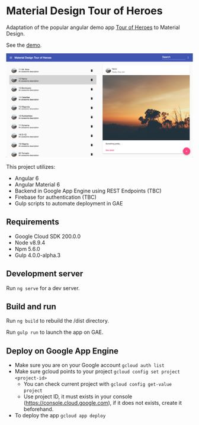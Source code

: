 
# Material Design Tour of Heroes

Adaptation of the popular angular demo app [Tour of Heroes](https://angular.io/tutorial) to Material Design.

See the [demo](https://gae-boilerplate-203602.appspot.com).

![Screenshot](https://raw.githubusercontent.com/Miki-AG/md-tour-of-heroes/master/static/img/screenshot2.png)

This project utilizes:
- Angular 6
- Angular Material 6
- Backend in Google App Engine using REST Endpoints (TBC)
- Firebase for authentication (TBC)
- Gulp scripts to automate deployment in GAE

## Requirements
- Google Cloud SDK 200.0.0
- Node v8.9.4
- Npm 5.6.0
- Gulp 4.0.0-alpha.3

## Development server

Run `ng serve` for a dev server.

## Build and run

Run `ng build` to rebuild the /dist directory.

Run `gulp run` to launch the app on GAE.

## Deploy on Google App Engine
- Make sure you are on your Google account
    `gcloud auth list`
- Make sure gcloud points to your project
    `gcloud config set project <project-id>`
    - You can check current project with
    `gcloud config get-value project`
    - Use project ID, it must exists in your console (https://console.cloud.google.com), if it does not exists, create it beforehand.
- To deploy the app
    `gcloud app deploy`